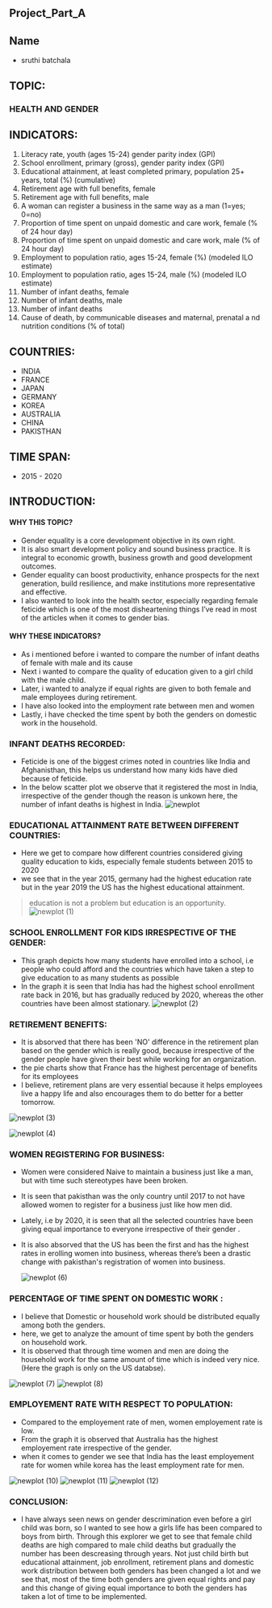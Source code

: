## Project_Part_A

## Name
 - sruthi batchala

## TOPIC:
### HEALTH AND GENDER 

## INDICATORS:

 1. Literacy rate, youth (ages 15-24) gender parity index (GPI)
 2. School enrollment, primary (gross), gender parity index (GPI)
 3. Educational attainment, at least completed primary, population 25+ years, total (%) (cumulative)
 4. Retirement age with full benefits, female
 5. Retirement age with full benefits, male
 6. A woman can register a business in the same way as a man (1=yes; 0=no)
 7. Proportion of time spent on unpaid domestic and care work, female (% of 24 hour day)
 8. Proportion of time spent on unpaid domestic and care work, male (% of 24 hour day)
 9. Employment to population ratio, ages 15-24, female (%) (modeled ILO estimate)
 10. Employment to population ratio, ages 15-24, male (%) (modeled ILO estimate)
 11. Number of infant deaths, female
 12. Number of infant deaths, male
 13. Number of infant deaths
 14. Cause of death, by communicable diseases and maternal, prenatal a nd nutrition conditions (% of total)

## COUNTRIES:

  - INDIA
  - FRANCE
  - JAPAN
  - GERMANY
  - KOREA
  - AUSTRALIA
  - CHINA
  - PAKISTHAN

## TIME SPAN:
 - 2015 - 2020

## INTRODUCTION:

#### WHY THIS TOPIC?
   - Gender equality is a core development objective in its own right. 
   - It is also smart development policy and sound business practice. It is integral to economic growth, business growth and good development outcomes. 
   - Gender equality can boost productivity, enhance prospects for the next generation, build resilience, and make institutions more representative and effective. 
   - I also wanted to look into the health sector, especially regarding female feticide which is one of the most disheartening things I’ve read in most of the articles when it comes to gender bias.

#### WHY THESE INDICATORS?
   - As i mentioned before i wanted to compare the number of infant deaths of female with male and its cause 
   - Next i wanted to compare the quality of education given to a girl child with the male child.
   - Later, i wanted to analyze if equal rights are given to both female and male employees during retirement.
   - I have also looked into the employment rate between men and women
   - Lastly, i have checked the time spent by both the genders on domestic work in the household.

### INFANT DEATHS RECORDED:
 - Feticide is one of the biggest crimes noted in countries like India and Afghanisthan, this helps us understand how many kids have died because of feticide.
 - In the below scatter plot we observe that it registered the most in India, irrespective of the gender though the reason is unkown here, the number of infant deaths is highest in India.
![newplot](https://user-images.githubusercontent.com/89980785/139479125-811500ce-1fd9-4cda-aa15-227093d13fe5.png)


### EDUCATIONAL ATTAINMENT RATE BETWEEN DIFFERENT COUNTRIES:

  - Here we get to compare how different countries considered giving quality education to kids, especially female students between 2015 to 2020
  - we see that in the year 2015, germany had the highest education rate but in the year 2019 the US has the highest educational attainment.

   > education is not a problem but education is an opportunity.
   ![newplot (1)](https://user-images.githubusercontent.com/89980785/139501864-0b8d635d-e5d5-4a3a-89b6-01cde4efef67.png)

### SCHOOL ENROLLMENT FOR KIDS IRRESPECTIVE OF THE GENDER:

   - This graph depicts how many students have enrolled into a school, i.e people who could afford and the countries which have taken a step to give education to as many students as possible 
   - In the graph it is seen that India has had the highest school enrollment rate back in 2016, but has gradually reduced by 2020, whereas the other countries have been almost stationary.
   ![newplot (2)](https://user-images.githubusercontent.com/89980785/139502163-d84577cf-d0c0-48e7-b11d-359bc504bcc2.png)


### RETIREMENT BENEFITS:

  - It is absorved that there has been 'NO' difference in the retirement plan based on the gender which is really good, because irrespective of the gender people have given their best while working for an organization.
  - the pie charts show that France has the highest percentage of benefits for its employees
  - I believe, retirement plans are very essential because it helps employees live a happy life and also encourages them to do better for a better tomorrow. 

  ![newplot (3)](https://user-images.githubusercontent.com/89980785/139502543-3d9fac9f-debe-47eb-89aa-45390caf881a.png)
  
  ![newplot (4)](https://user-images.githubusercontent.com/89980785/139502583-8c8bbff0-a03a-4e23-8545-78b7ed8e4d73.png)
  

### WOMEN REGISTERING FOR BUSINESS:

 - Women were considered Naive to maintain a business just like a man, but with time such stereotypes have been broken.
 - It is seen that pakisthan was the only country until 2017 to not have allowed women to register for a business just like how men did.
 - Lately, i.e by 2020, it is seen that all the selected countries have been giving equal importance to everyone irrespective of their gender .
 - It is also absorved that the US has been the first and has the highest rates in erolling women into business, whereas there’s been a drastic change with pakisthan's registration of women into business. 

   ![newplot (6)](https://user-images.githubusercontent.com/89980785/139502878-82aac895-f8bd-4277-bf16-a4953d192766.png)

### PERCENTAGE OF TIME SPENT ON DOMESTIC WORK :

 - I believe that Domestic or household work should be distributed equally among both the genders.
 - here, we get to analyze the amount of time spent by both the genders on household work.
 - It is observed that through time women and men are doing the household work for the same amount of time which is indeed very nice.
 (Here the graph is only on the US databse).
 
  ![newplot (7)](https://user-images.githubusercontent.com/89980785/139503255-5f433a0f-b8a1-4e45-886a-687e403850d3.png)
  ![newplot (8)](https://user-images.githubusercontent.com/89980785/139503284-5ecf596a-6eb6-460b-8f48-55fedc66da36.png)


### EMPLOYEMENT RATE WITH RESPECT TO POPULATION:

  - Compared to the employement rate of men, women employement rate is low.
  - From the graph it is observed that Australia has the highest employement rate irrespective of the gender.
  - when it comes to gender we see that India has the least employement rate for women while korea has the least employment rate for men.

  ![newplot (10)](https://user-images.githubusercontent.com/89980785/139505124-1c126a38-8a51-4078-b8c7-df9e645fd637.png)
  ![newplot (11)](https://user-images.githubusercontent.com/89980785/139505241-257a88f6-c29c-44eb-aac1-86902b683370.png)
  ![newplot (12)](https://user-images.githubusercontent.com/89980785/139505259-4c666c35-f37f-40fb-9d16-cc5e73c24b78.png)


### CONCLUSION:
 - I have always seen news on gender descrimination even before a girl child was born, so I wanted to see how a girls life has been compared to boys from birth. Through this explorer we get to see that female child deaths are high compared to male child deaths but gradually the number has been descreasing through years. Not just child birth but educational attainment, job enrollment, retirement plans and domestic work distribution between both genders has been changed a lot and we see that, most of the time both genders are given equal rights and pay and this change of giving equal importance to both the genders has taken a lot of time to be implemented.
